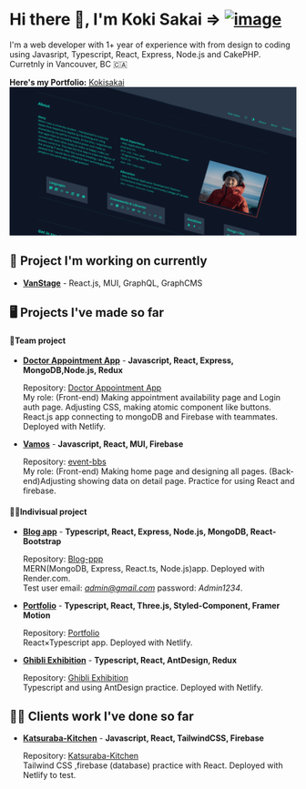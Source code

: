 ### 

# Hi there 👋, I'm Koki Sakai => [![image](https://img.shields.io/badge/LinkedIn-0077B5?style=for-the-badge&logo=linkedin&logoColor=white)](https://www.linkedin.com/in/kokisakai/)

I'm a web developer with 1+ year of experience with from design to coding using Javasript, Typescript, React, Express, Node.js and CakePHP. 
Curretnly in Vancouver, BC 🇨🇦

**Here's my Portfolio:** [Kokisakai](https://kokisakai.netlify.app)
[![portfolio](https://github.com/likuor/portfolio-ts/blob/main/public/image/works/Portfolio/Portfolio.png)](https://kokisakai.netlify.app)

## 📌 Project I'm working on currently

-  **[VanStage](https://vanstage.netlify.app/)** - React.js, MUI, GraphQL, GraphCMS
   

## 🖥 Projects I've made so far
#### 🤝Team project

-  **[Doctor Appointment App](https://doctor-appointment-dusky.vercel.app/home)** - **Javascript, React, Express, MongoDB,Node.js, Redux**   

     Repository: [Doctor Appointment App](https://github.com/kubilaycakmak/doctor-appointment)   
     My role: (Front-end) Making appointment availability page and Login auth page. Adjusting CSS, making atomic component like buttons.
     React.js app connecting to mongoDB and Firebase with teammates. Deployed with Netlify.   
     
- **[Vamos](https://event-bbs.web.app/)** - **Javascript, React, MUI, Firebase**  

     Repository: [event-bbs](https://github.com/rei-kaji/event-bbs)  
     My role: (Front-end) Making home page and designing all pages. (Back-end)Adjusting showing data on detail page.
     Practice for using React and firebase.

#### 🏋️‍♀️Indivisual project
- **[Blog app](https://blogapp-bykoki.onrender.com/)** - **Typescript, React, Express, Node.js, MongoDB, React-Bootstrap**  

     Repository: [Blog-ppp](https://github.com/likuor/blogapp)  
     MERN(MongoDB, Express, React.ts, Node.js)app. Deployed with Render.com.  
     Test user email: *admin@gmail.com* password: *Admin1234*. 

     
- **[Portfolio](https://kokisakai.netlify.app/)** - **Typescript, React, Three.js, Styled-Component, Framer Motion**  

     Repository: [Portfolio](https://github.com/likuor/portfolio-ts)  
     React×Typescript app. Deployed with Netlify.   
    
     
- **[Ghibli Exhibition](https://ghibli-exhibition.netlify.app/)** - **Typescript, React, AntDesign, Redux**  

     Repository: [Ghibli Exhibition](https://github.com/likuor/ghibli)  
     Typescript and using AntDesign practice. Deployed with Netlify.
     

## 👨‍💻 Clients work I've done so far     
- **[Katsuraba-Kitchen](https://katsuraba-kitchien.netlify.app/)** - **Javascript, React, TailwindCSS, Firebase**  
 
     Repository: [Katsuraba-Kitchen](https://github.com/likuor/katsuraba)  
     Tailwind CSS ,firebase (database) practice with React.  Deployed with Netlify to test.   

